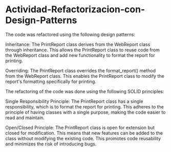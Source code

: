 # Actividad-Refactorizacion-con-Design-Patterns

The code was refactored using the following design patterns:

Inheritance: The PrintReport class derives from the WebReport class through inheritance. This allows the PrintReport class to reuse code from the WebReport class and add new functionality to format the report for printing.

Overriding: The PrintReport class overrides the format_report() method from the WebReport class. This enables the PrintReport class to modify the report's formatting specifically for printing.

The refactoring of the code was done using the following SOLID principles:

Single Responsibility Principle: The PrintReport class has a single responsibility, which is to format the report for printing. This adheres to the principle of having classes with a single purpose, making the code easier to read and maintain.

Open/Closed Principle: The PrintReport class is open for extension but closed for modification. This means that new features can be added to the class without modifying the existing code. This promotes code reusability and minimizes the risk of introducing bugs.
